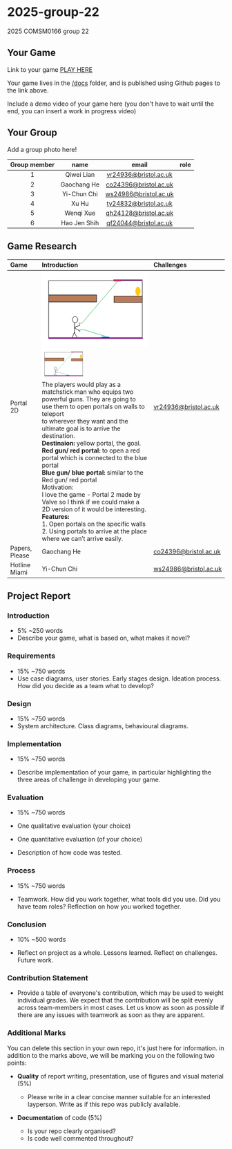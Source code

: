 # 2025-group-22
2025 COMSM0166 group 22


## Your Game

Link to your game [PLAY HERE](https://peteinfo.github.io/COMSM0166-project-template/)

Your game lives in the [/docs](/docs) folder, and is published using Github pages to the link above.

Include a demo video of your game here (you don't have to wait until the end, you can insert a work in progress video)

## Your Group

Add a group photo here!

<div align="center">

| Group member | name         | email                  |role|
| :---:   | :---:    | :---:   |:---:   |
| 1            | Qiwei Lian   | vr24936@bristol.ac.uk  |    |
| 2            | Gaochang He  | co24396@bristol.ac.uk  |    |
| 3            | Yi-Chun Chi  | ws24986@bristol.ac.uk  |    |
| 4            | Xu Hu        | ty24832@bristol.ac.uk  |    |
| 5            | Wenqi Xue    | qh24128@bristol.ac.uk  |    |
| 6            | Hao Jen Shih | qf24044@bristol.ac.uk  |    |
</div>



## Game Research
| Game | Introduction         | Challenges                  |
| :---   | :---   |:---   |
| Portal 2D            | ![Portal2D](https://github.com/UoB-COMSM0166/2025-group-22/blob/main/portal.png)<br><img src="https://github.com/UoB-COMSM0166/2025-group-22/blob/main/portal.png" width="100"><br>The players would play as a matchstick man who equips two powerful guns. They are going to use them to open portals on walls to teleport<br>to wherever they want and the ultimate goal is to arrive the destination.<br>**Destinaion:** yellow portal, the goal.<br>**Red gun/ red portal:** to open a red portal which is connected to the blue portal<br>**Blue gun/ blue portal:** similar to the Red gun/ red portal<br>Motivation:<br>I love the game - Portal 2 made by Valve so I think if we could make a 2D version of it would be interesting.<br>**Features:** <br>1. Open portals on the specific walls<br>2. Using portals to arrive at the place where we can’t arrive easily.   | vr24936@bristol.ac.uk  |
| Papers, Please    | Gaochang He  | co24396@bristol.ac.uk  |
| Hotline Miami     | Yi-Chun Chi  | ws24986@bristol.ac.uk  |



## Project Report

### Introduction

- 5% ~250 words 
- Describe your game, what is based on, what makes it novel? 

### Requirements 

- 15% ~750 words
- Use case diagrams, user stories. Early stages design. Ideation process. How did you decide as a team what to develop? 

### Design

- 15% ~750 words 
- System architecture. Class diagrams, behavioural diagrams. 

### Implementation

- 15% ~750 words

- Describe implementation of your game, in particular highlighting the three areas of challenge in developing your game. 

### Evaluation

- 15% ~750 words

- One qualitative evaluation (your choice) 

- One quantitative evaluation (of your choice) 

- Description of how code was tested. 

### Process 

- 15% ~750 words

- Teamwork. How did you work together, what tools did you use. Did you have team roles? Reflection on how you worked together. 

### Conclusion

- 10% ~500 words

- Reflect on project as a whole. Lessons learned. Reflect on challenges. Future work. 

### Contribution Statement

- Provide a table of everyone's contribution, which may be used to weight individual grades. We expect that the contribution will be split evenly across team-members in most cases. Let us know as soon as possible if there are any issues with teamwork as soon as they are apparent. 

### Additional Marks

You can delete this section in your own repo, it's just here for information. in addition to the marks above, we will be marking you on the following two points:

- **Quality** of report writing, presentation, use of figures and visual material (5%) 
  - Please write in a clear concise manner suitable for an interested layperson. Write as if this repo was publicly available.

- **Documentation** of code (5%)

  - Is your repo clearly organised? 
  - Is code well commented throughout?
